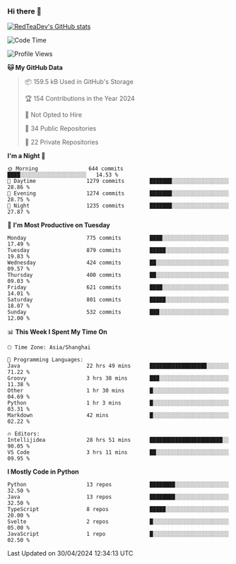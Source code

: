 ### Hi there 👋

<!--
**RedTeaDev/RedTeaDev** is a ✨ _special_ ✨ repository because its `README.md` (this file) appears on your GitHub profile.

Here are some ideas to get you started:

- 🔭 I’m currently working on ...
- 🌱 I’m currently learning ...
- 👯 I’m looking to collaborate on ...
- 🤔 I’m looking for help with ...
- 💬 Ask me about ...
- 📫 How to reach me: ...
- 😄 Pronouns: ...
- ⚡ Fun fact: ...
-->

<!--
[![wakatime](https://wakatime.com/badge/user/6b101ed0-04c0-4490-9283-eb61f2efff96.svg)](https://wakatime.com/@6b101ed0-04c0-4490-9283-eb61f2efff96)
!-->

[![RedTeaDev's GitHub stats](https://github-readme-stats.vercel.app/api?username=RedTeaDev)](https://github.com/anuraghazra/github-readme-stats)
<!--
[![willianrod's wakatime stats](https://github-readme-stats.vercel.app/api/wakatime?username=RedTeaDev)](https://github.com/anuraghazra/github-readme-stats)
!-->
<!--START_SECTION:waka-->
![Code Time](http://img.shields.io/badge/Code%20Time-2%2C195%20hrs%2018%20mins-blue)

![Profile Views](http://img.shields.io/badge/Profile%20Views-3-blue)

**🐱 My GitHub Data** 

> 📦 159.5 kB Used in GitHub's Storage 
 > 
> 🏆 154 Contributions in the Year 2024
 > 
> 🚫 Not Opted to Hire
 > 
> 📜 34 Public Repositories 
 > 
> 🔑 22 Private Repositories 
 > 
**I'm a Night 🦉** 

```text
🌞 Morning                644 commits         ████░░░░░░░░░░░░░░░░░░░░░   14.53 % 
🌆 Daytime                1279 commits        ███████░░░░░░░░░░░░░░░░░░   28.86 % 
🌃 Evening                1274 commits        ███████░░░░░░░░░░░░░░░░░░   28.75 % 
🌙 Night                  1235 commits        ███████░░░░░░░░░░░░░░░░░░   27.87 % 
```
📅 **I'm Most Productive on Tuesday** 

```text
Monday                   775 commits         ████░░░░░░░░░░░░░░░░░░░░░   17.49 % 
Tuesday                  879 commits         █████░░░░░░░░░░░░░░░░░░░░   19.83 % 
Wednesday                424 commits         ██░░░░░░░░░░░░░░░░░░░░░░░   09.57 % 
Thursday                 400 commits         ██░░░░░░░░░░░░░░░░░░░░░░░   09.03 % 
Friday                   621 commits         ████░░░░░░░░░░░░░░░░░░░░░   14.01 % 
Saturday                 801 commits         █████░░░░░░░░░░░░░░░░░░░░   18.07 % 
Sunday                   532 commits         ███░░░░░░░░░░░░░░░░░░░░░░   12.00 % 
```


📊 **This Week I Spent My Time On** 

```text
🕑︎ Time Zone: Asia/Shanghai

💬 Programming Languages: 
Java                     22 hrs 49 mins      ██████████████████░░░░░░░   71.22 % 
Groovy                   3 hrs 38 mins       ███░░░░░░░░░░░░░░░░░░░░░░   11.38 % 
Other                    1 hr 30 mins        █░░░░░░░░░░░░░░░░░░░░░░░░   04.69 % 
Python                   1 hr 3 mins         █░░░░░░░░░░░░░░░░░░░░░░░░   03.31 % 
Markdown                 42 mins             █░░░░░░░░░░░░░░░░░░░░░░░░   02.22 % 

🔥 Editors: 
Intellijidea             28 hrs 51 mins      ███████████████████████░░   90.05 % 
VS Code                  3 hrs 11 mins       ██░░░░░░░░░░░░░░░░░░░░░░░   09.95 % 
```

**I Mostly Code in Python** 

```text
Python                   13 repos            ████████░░░░░░░░░░░░░░░░░   32.50 % 
Java                     13 repos            ████████░░░░░░░░░░░░░░░░░   32.50 % 
TypeScript               8 repos             █████░░░░░░░░░░░░░░░░░░░░   20.00 % 
Svelte                   2 repos             █░░░░░░░░░░░░░░░░░░░░░░░░   05.00 % 
JavaScript               1 repo              █░░░░░░░░░░░░░░░░░░░░░░░░   02.50 % 
```




 Last Updated on 30/04/2024 12:34:13 UTC
<!--END_SECTION:waka-->


